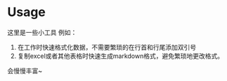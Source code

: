 # Usage
这里是一些小工具
例如：
1. 在工作时快速格式化数据，不需要繁琐的在行首和行尾添加双引号
2. 复制excel或者其他表格时快速生成markdown格式，避免繁琐地更改格式。
 

会慢慢丰富~
